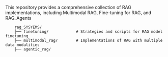 This repository provides a comprehensive collection of RAG implementations, including Multimodal RAG, Fine-tuning for RAG, and RAG_Agents

        rag_SYSYEMS/          
        ├── finetuning/            # Strategies and scripts for RAG model finetuning
        ├── multimodal_rag/        # Implementations of RAG with multiple data modalities
        ├── agentic_rag/ 
